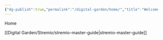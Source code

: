 ```yaml
---
{"dg-publish":true,"permalink":"/digital-garden/home/","title":"Welcome to My Digital Garden","tags":["gardenEntry"]}
---
```


Home

[[Digital Garden/Stremio/stremio-master-guide\|stremio-master-guide]]